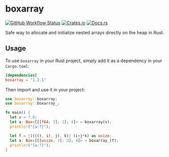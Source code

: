 # boxarray
[![GitHub Workflow Status](https://img.shields.io/github/actions/workflow/status/xayon40-12/boxarray/rust.yml?label=build/tests&logo=github)](https://github.com/xayon40-12/boxarray/actions)
[![Crates.io](https://img.shields.io/crates/v/boxarray.svg)](https://crates.io/crates/boxarray)
[![Docs.rs](https://docs.rs/boxarray/badge.svg)](https://docs.rs/boxarray)

Safe way to allocate and initialize nested arrays directly on the heap in Rust.  

## Usage

To use `boxarray` in your Rust project, simply add it as a dependency in your `Cargo.toml`:
```toml
[dependencies]
boxarray = "1.2.1"
```

Then import and use it in your project:
```rust
use boxarray::boxarray;
use boxarray::boxarray_;

fn main() {
  let v = 7.0;
  let a: Box<[[[f64; 3]; 2]; 4]> = boxarray(v);
  println!("{a:?}");

  let f = |((((), i), j), k)| (i+j*k) as usize;
  let a: Box<[[[usize; 3]; 2]; 4]> = boxarray_(f);
  println!("{a:?}");
}
```